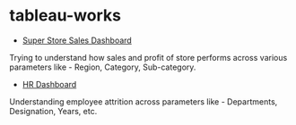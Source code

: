 # tableau-works

- [Super Store Sales Dashboard](https://github.com/hrisav/tableau-works/tree/main/super-store-sales)

Trying to understand how sales and profit of store performs across various parameters like - Region, Category, Sub-category.

- [HR Dashboard](https://github.com/hrisav/tableau-works/tree/main/hr-dashboard)

Understanding employee attrition across parameters like - Departments, Designation, Years, etc.
